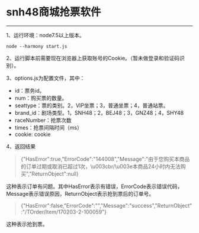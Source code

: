 # snh48商城抢票软件

---

1、运行环境：node7.5以上版本。
```
node --harmony start.js
```

2、运行脚本前需要现在浏览器上获取账号的Cookie。（暂未做登录和验证码识别）。

3、options.js为配置文件，其中：
  * id：票务id。
  * num：购买票的数量。
  * seattype：票的类别。2，VIP坐票；3，普通坐票；4，普通站票。
  * brand_id：剧场类型。1，SNH48；2，BEJ48；3，GNZ48；4，SHY48
  * raceNumber：抢票次数
  * times：抢票间隔时间（ms）
  * cookie: cookie

4、返回结果
> {"HasError":true,"ErrorCode":"144008","Message":"由于您购买本商品的订单过期或取消已超过1次，\u003cbr/\u003e本商品24小时内无法购买","ReturnObject":null}

这种表示订单有问题。其中HasError表示有错误，ErrorCode表示错误代码，Message表示错误原因，ReturnObject表示抢到票后的订单号。

> {"HasError":false,"ErrorCode":"","Message":"success","ReturnObject":"/TOrder/Item/170203-2-100059"}

这种表示抢到票。
